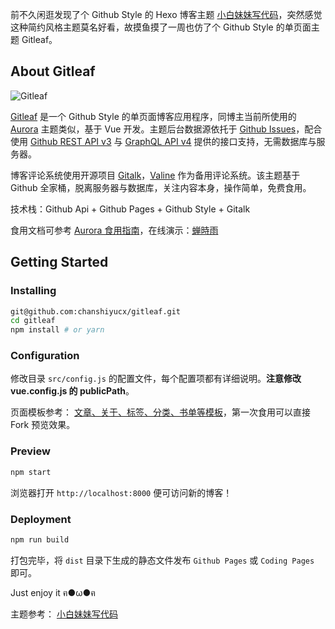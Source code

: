 [pixiv: 68232005]: # 'https://chanshiyu.com/poi/2019/36.jpg'

前不久闲逛发现了个 Github Style 的 Hexo 博客主题 [小白妹妹写代码](https://sabrinaluo.github.io/tech/)，突然感觉这种简约风格主题莫名好看，故摸鱼摸了一周也仿了个 Github Style 的单页面主题 Gitleaf。

## About Gitleaf

![Gitleaf](https://chanshiyu.com/poi/2019/Github_Style_博客主题.png#full)

[Gitleaf](https://github.com/chanshiyucx/gitleaf) 是一个 Github Style 的单页面博客应用程序，同博主当前所使用的 [Aurora](https://github.com/chanshiyucx/aurora) 主题类似，基于 Vue 开发。主题后台数据源依托于 [Github Issues](https://developer.github.com/v3/issues/)，配合使用 [Github REST API v3](https://developer.github.com/v3/) 与 [GraphQL API v4](https://developer.github.com/v4/) 提供的接口支持，无需数据库与服务器。

博客评论系统使用开源项目 [Gitalk](https://github.com/gitalk/gitalk)，[Valine](https://valine.js.org/) 作为备用评论系统。该主题基于 Github 全家桶，脱离服务器与数据库，关注内容本身，操作简单，免费食用。

技术栈：Github Api + Github Pages + Github Style + Gitalk

食用文档可参考 [Aurora 食用指南](https://chanshiyu.com/#/post/41)，在线演示：[蝉時雨](https://chanshiyu.com/treasure/gitleaf)

## Getting Started

### Installing

```bash
git@github.com:chanshiyucx/gitleaf.git
cd gitleaf
npm install # or yarn
```

### Configuration

修改目录 `src/config.js` 的配置文件，每个配置项都有详细说明。**注意修改 vue.config.js 的 publicPath**。

页面模板参考： [文章、关于、标签、分类、书单等模板](https://github.com/chanshiyucx/Blog/issues)，第一次食用可以直接 Fork 预览效果。

### Preview

```bash
npm start
```

浏览器打开 `http://localhost:8000` 便可访问新的博客！

### Deployment

```bash
npm run build
```

打包完毕，将 `dist` 目录下生成的静态文件发布 `Github Pages` 或 `Coding Pages` 即可。

Just enjoy it ฅ●ω●ฅ

主题参考：
[小白妹妹写代码](https://sabrinaluo.github.io/tech/)
